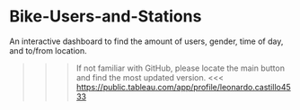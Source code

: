 # Bike-Users-and-Stations
An interactive dashboard to find the amount of users, gender, time of day, and to/from location.
>>> If not familiar with GitHub, please locate the main button and find the most updated version. <<<
https://public.tableau.com/app/profile/leonardo.castillo4533
